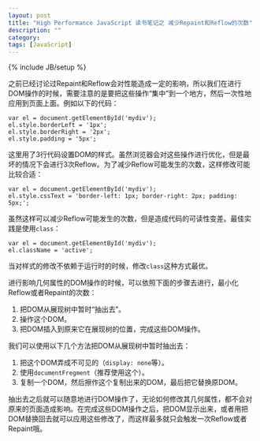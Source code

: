 ```yaml
---
layout: post
title: "High Performance JavaScript 读书笔记之 减少Repaint和Reflow的次数"
description: ""
category: 
tags: [JavaScript]
---
```

{% include JB/setup %}

之前已经讨论过Repaint和Reflow会对性能造成一定的影响，所以我们在进行DOM操作的时候，需要注意的是要把这些操作“集中”到一个地方，然后一次性地应用到页面上面。例如以下的代码：

    var el = document.getElementById('mydiv');
    el.style.borderLeft = '1px';
    el.style.borderRight = '2px';
    el.style.padding = '5px';

这里用了3行代码设置DOM的样式。虽然浏览器会对这些操作进行优化，但是最坏的情况下会进行3次Reflow。为了减少Reflow可能发生的次数，这样修改可能比较合适：

    var el = document.getElementById('mydiv');
    el.style.cssText = 'border-left: 1px; border-right: 2px; padding: 5px;';

虽然这样可以减少Reflow可能发生的次数，但是造成代码的可读性变差。最佳实践是使用`class`：

    var el = document.getElementById('mydiv');
    el.className = 'active';

当对样式的修改不依赖于运行时的时候，修改`class`这种方式最优。

进行影响几何属性的DOM操作的时候，可以依照下面的步骤去进行，最小化Reflow或者Repaint的次数：

1. 把DOM从展现树中暂时“抽出去”。
2. 操作这个DOM。
3. 把DOM插入到原来它在展现树的位置，完成这些DOM操作。

我们可以使用以下几个方法把DOM从展现树中暂时抽出去：

1. 把这个DOM弄成不可见的（`display: none`等）。
2. 使用`documentFregment`（推荐使用这个）。
3. 复制一个DOM，然后擦作这个复制出来的DOM，最后把它替换原DOM。

抽出去之后就可以随意地进行DOM操作了，无论如何修改其几何属性，都不会对原来的页面造成影响。在完成这些DOM操作之后，把DOM显示出来，或者用把DOM替换回去就可以应用这些修改了，而这样最多就只会触发一次Reflow或者Repaint哦。
